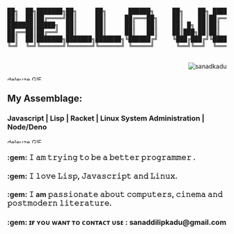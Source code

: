 
<pre>██╗  ██╗███████╗██╗     ██╗      ██████╗     ██╗    ██╗ ██████╗ ██████╗ ██╗     ██████╗     ██╗
██║  ██║██╔════╝██║     ██║     ██╔═══██╗    ██║    ██║██╔═══██╗██╔══██╗██║     ██╔══██╗    ██║
███████║█████╗  ██║     ██║     ██║   ██║    ██║ █╗ ██║██║   ██║██████╔╝██║     ██║  ██║    ██║
██╔══██║██╔══╝  ██║     ██║     ██║   ██║    ██║███╗██║██║   ██║██╔══██╗██║     ██║  ██║    ╚═╝
██║  ██║███████╗███████╗███████╗╚██████╔╝    ╚███╔███╔╝╚██████╔╝██║  ██║███████╗██████╔╝    ██╗
╚═╝  ╚═╝╚══════╝╚══════╝╚══════╝ ╚═════╝      ╚══╝╚══╝  ╚═════╝ ╚═╝  ╚═╝╚══════╝╚═════╝     ╚═╝
                                                                                               </pre>




<p align="right"> <img 
src="https://komarev.com/ghpvc/?username=sanadkadu&label=Profile%20views&color=0e75b6&style=flat"
 alt="sanadkadu" /> </p>
<p>
  <img src="https://media.giphy.com/media/3oKIPa5gFnrF4h9ajS/giphy.gif" alt="deleuze GIF" width=100% height="10">   
</p>

<h2 align="left">My Assemblage:</h3>
<h3>
 Javascript
| Lisp
| Racket
| Linux System Administration
| Node/Deno
</h3>
<p>

  <img src="https://media.giphy.com/media/3oKIPa5gFnrF4h9ajS/giphy.gif" alt="deleuze GIF" width=100% height="10">   

</p>





<h3>:gem: 𝙸 𝚊𝚖 𝚝𝚛𝚢𝚒𝚗𝚐 𝚝𝚘 𝚋𝚎 𝚊 𝚋𝚎𝚝𝚝𝚎𝚛 𝚙𝚛𝚘𝚐𝚛𝚊𝚖𝚖𝚎𝚛 .

<h3>:gem: 𝙸 𝚕𝚘𝚟𝚎 𝙻𝚒𝚜𝚙, 𝙹𝚊𝚟𝚊𝚜𝚌𝚛𝚒𝚙𝚝 𝚊𝚗𝚍 𝙻𝚒𝚗𝚞𝚡.

<h3>:gem: 𝙸 am 𝚙𝚊𝚜𝚜𝚒𝚘𝚗𝚊𝚝𝚎 𝚊𝚋𝚘𝚞𝚝 𝚌𝚘𝚖𝚙𝚞𝚝𝚎𝚛𝚜, 𝚌𝚒𝚗𝚎𝚖𝚊 𝚊𝚗𝚍 𝚙𝚘𝚜𝚝𝚖𝚘𝚍𝚎𝚛𝚗 𝚕𝚒𝚝𝚎𝚛𝚊𝚝𝚞𝚛𝚎.

<h3>:gem: ɪғ ʏᴏᴜ ᴡᴀɴᴛ ᴛᴏ ᴄᴏɴᴛᴀᴄᴛ ᴜsᴇ : sanaddilipkadu@gmail.com
